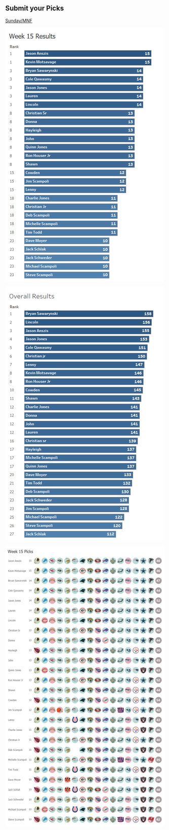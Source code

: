 ## Submit your Picks

[Sunday/MNF](https://schlachter.typeform.com/to/a4oZXy)


![](images/week.png)

 
![](images/overall.png)

 
![](images/picks.png)

